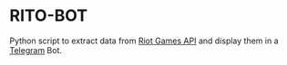 # RITO-BOT

Python script to extract data from [Riot Games API](https://developer.riotgames.com/apis) and display them in a [Telegram](https://core.telegram.org) Bot.